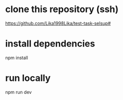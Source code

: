# clone this repository (ssh)
https://github.com/Lika1998Lika/test-task-selsup# 
# install dependencies
npm install
# run locally
npm run dev

